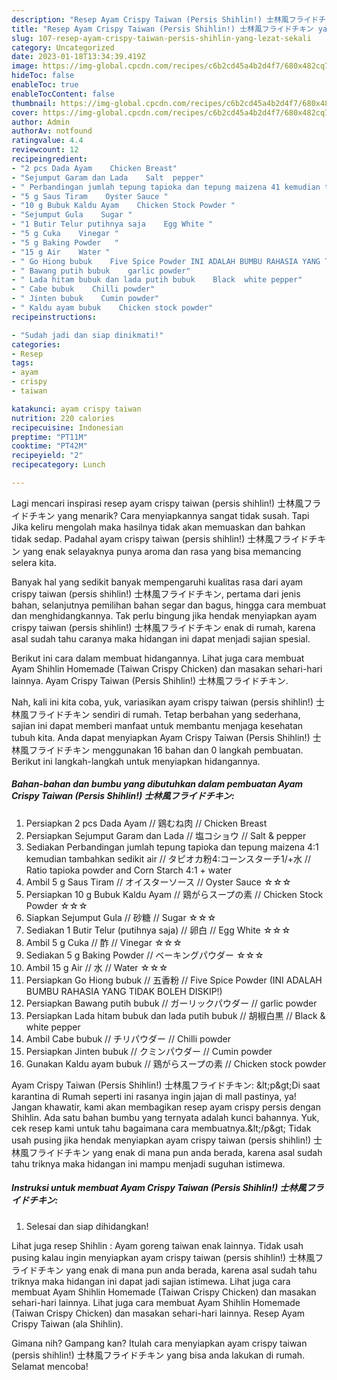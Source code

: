 ```yaml
---
description: "Resep Ayam Crispy Taiwan (Persis Shihlin!) 士林風フライドチキン yang Lezat Sekali"
title: "Resep Ayam Crispy Taiwan (Persis Shihlin!) 士林風フライドチキン yang Lezat Sekali"
slug: 107-resep-ayam-crispy-taiwan-persis-shihlin-yang-lezat-sekali
category: Uncategorized
date: 2023-01-18T13:34:39.419Z
image: https://img-global.cpcdn.com/recipes/c6b2cd45a4b2d4f7/680x482cq70/ayam-crispy-taiwan-persis-shihlin-士林風フライドチキン-foto-resep-utama.jpg
hideToc: false
enableToc: true
enableTocContent: false
thumbnail: https://img-global.cpcdn.com/recipes/c6b2cd45a4b2d4f7/680x482cq70/ayam-crispy-taiwan-persis-shihlin-士林風フライドチキン-foto-resep-utama.jpg
cover: https://img-global.cpcdn.com/recipes/c6b2cd45a4b2d4f7/680x482cq70/ayam-crispy-taiwan-persis-shihlin-士林風フライドチキン-foto-resep-utama.jpg
author: Admin
authorAv: notfound
ratingvalue: 4.4
reviewcount: 12
recipeingredient:
- "2 pcs Dada Ayam    Chicken Breast"
- "Sejumput Garam dan Lada    Salt  pepper"
- " Perbandingan jumlah tepung tapioka dan tepung maizena 41 kemudian tambahkan sedikit air  41  Ratio tapioka powder and Corn Starch 41  water"
- "5 g Saus Tiram    Oyster Sauce "
- "10 g Bubuk Kaldu Ayam    Chicken Stock Powder "
- "Sejumput Gula    Sugar "
- "1 Butir Telur putihnya saja    Egg White "
- "5 g Cuka    Vinegar "
- "5 g Baking Powder   "
- "15 g Air    Water "
- " Go Hiong bubuk    Five Spice Powder INI ADALAH BUMBU RAHASIA YANG TIDAK BOLEH DISKIP"
- " Bawang putih bubuk    garlic powder"
- " Lada hitam bubuk dan lada putih bubuk    Black  white pepper"
- " Cabe bubuk    Chilli powder"
- " Jinten bubuk    Cumin powder"
- " Kaldu ayam bubuk    Chicken stock powder"
recipeinstructions:

- "Sudah jadi dan siap dinikmati!"
categories:
- Resep
tags:
- ayam
- crispy
- taiwan

katakunci: ayam crispy taiwan 
nutrition: 220 calories
recipecuisine: Indonesian
preptime: "PT11M"
cooktime: "PT42M"
recipeyield: "2"
recipecategory: Lunch

---
```



Lagi mencari inspirasi resep ayam crispy taiwan (persis shihlin!) 士林風フライドチキン yang menarik? Cara menyiapkannya sangat tidak susah. Tapi Jika keliru mengolah maka hasilnya tidak akan memuaskan dan bahkan tidak sedap. Padahal ayam crispy taiwan (persis shihlin!) 士林風フライドチキン yang enak selayaknya punya aroma dan rasa yang bisa memancing selera kita.


Banyak hal yang sedikit banyak mempengaruhi kualitas rasa dari ayam crispy taiwan (persis shihlin!) 士林風フライドチキン, pertama dari jenis bahan, selanjutnya pemilihan bahan segar dan bagus, hingga cara membuat dan menghidangkannya. Tak perlu bingung jika hendak menyiapkan ayam crispy taiwan (persis shihlin!) 士林風フライドチキン enak di rumah, karena asal sudah tahu caranya maka hidangan ini dapat menjadi sajian spesial.

Berikut ini cara dalam membuat hidangannya. Lihat juga cara membuat Ayam Shihlin Homemade (Taiwan Crispy Chicken) dan masakan sehari-hari lainnya. Ayam Crispy Taiwan (Persis Shihlin!) 士林風フライドチキン.


Nah, kali ini kita coba, yuk, variasikan ayam crispy taiwan (persis shihlin!) 士林風フライドチキン sendiri di rumah. Tetap berbahan yang sederhana, sajian ini dapat memberi manfaat untuk membantu menjaga kesehatan tubuh kita. Anda dapat menyiapkan Ayam Crispy Taiwan (Persis Shihlin!) 士林風フライドチキン menggunakan 16 bahan dan 0 langkah pembuatan. Berikut ini langkah-langkah untuk menyiapkan hidangannya.

<!--inarticleads1-->

##### Bahan-bahan dan bumbu yang dibutuhkan dalam pembuatan Ayam Crispy Taiwan (Persis Shihlin!) 士林風フライドチキン:

1. Persiapkan 2 pcs Dada Ayam // 鶏むね肉 // Chicken Breast
1. Persiapkan Sejumput Garam dan Lada // 塩コショウ // Salt &amp; pepper
1. Sediakan  Perbandingan jumlah tepung tapioka dan tepung maizena 4:1 kemudian tambahkan sedikit air // タピオカ粉4:コーンスターチ1/+水 // Ratio tapioka powder and Corn Starch 4:1 + water
1. Ambil 5 g Saus Tiram // オイスターソース // Oyster Sauce ☆☆☆
1. Persiapkan 10 g Bubuk Kaldu Ayam // 鶏がらスープの素 // Chicken Stock Powder ☆☆☆
1. Siapkan Sejumput Gula // 砂糖 // Sugar ☆☆☆
1. Sediakan 1 Butir Telur (putihnya saja) // 卵白 // Egg White ☆☆☆
1. Ambil 5 g Cuka // 酢 // Vinegar ☆☆☆
1. Sediakan 5 g Baking Powder // ベーキングパウダー ☆☆☆
1. Ambil 15 g Air // 水 // Water ☆☆☆
1. Persiapkan  Go Hiong bubuk // 五香粉 // Five Spice Powder (INI ADALAH BUMBU RAHASIA YANG TIDAK BOLEH DISKIP!)
1. Persiapkan  Bawang putih bubuk // ガーリックパウダー // garlic powder
1. Persiapkan  Lada hitam bubuk dan lada putih bubuk // 胡椒白黒 // Black &amp; white pepper
1. Ambil  Cabe bubuk // チリパウダー // Chilli powder
1. Persiapkan  Jinten bubuk // クミンパウダー // Cumin powder
1. Gunakan  Kaldu ayam bubuk // 鶏がらスープの素 // Chicken stock powder


Ayam Crispy Taiwan (Persis Shihlin!) 士林風フライドチキン: &amp;lt;p&amp;gt;Di saat karantina di Rumah seperti ini rasanya ingin jajan di mall pastinya, ya! Jangan khawatir, kami akan membagikan resep ayam crispy persis dengan Shihlin. Ada satu bahan bumbu yang ternyata adalah kunci bahannya. Yuk, cek resep kami untuk tahu bagaimana cara membuatnya.&amp;lt;/p&amp;gt; Tidak usah pusing jika hendak menyiapkan ayam crispy taiwan (persis shihlin!) 士林風フライドチキン yang enak di mana pun anda berada, karena asal sudah tahu triknya maka hidangan ini mampu menjadi suguhan istimewa. 

<!--inarticleads2-->

##### Instruksi untuk membuat Ayam Crispy Taiwan (Persis Shihlin!) 士林風フライドチキン:


1. Selesai dan siap dihidangkan!

Lihat juga resep Shihlin : Ayam goreng taiwan enak lainnya. Tidak usah pusing kalau ingin menyiapkan ayam crispy taiwan (persis shihlin!) 士林風フライドチキン yang enak di mana pun anda berada, karena asal sudah tahu triknya maka hidangan ini dapat jadi sajian istimewa. Lihat juga cara membuat Ayam Shihlin Homemade (Taiwan Crispy Chicken) dan masakan sehari-hari lainnya. Lihat juga cara membuat Ayam Shihlin Homemade (Taiwan Crispy Chicken) dan masakan sehari-hari lainnya. Resep Ayam Crispy Taiwan (ala Shihlin). 

Gimana nih? Gampang kan? Itulah cara menyiapkan ayam crispy taiwan (persis shihlin!) 士林風フライドチキン yang bisa anda lakukan di rumah. Selamat mencoba!
